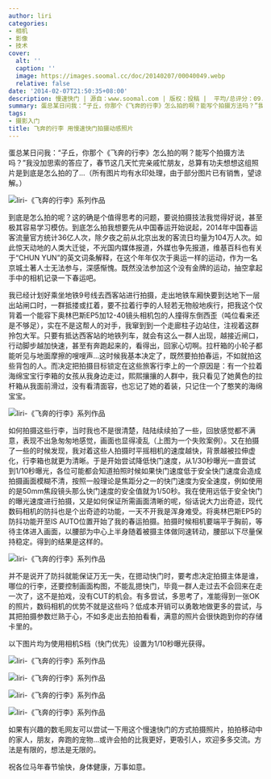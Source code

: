 ```yaml
---
author: liri
categories:
- 相机
- 影像
- 技术
cover:
  alt: ''
  caption: ''
  image: https://images.soomal.cc/doc/20140207/00040049.webp
  relative: false
date: '2014-02-07T21:50:35+08:00'
description: 慢速快门 | 源自：www.soomal.com | 版权：投稿 |  平均/总评分：09.93/268
summary: 蛋总某日问我：“子丘，你那个《飞奔的行李》怎么拍的啊？能写个拍摄方法吗？”我没加思索的答应了，到底是怎么拍的呢？这的确是个值得思考的问题，要说拍摄技法我觉得好说，甚至极其容易学习模仿。
tags:
- 摄影入门
title: 飞奔的行李 用慢速快门拍摄动感照片
---
```


蛋总某日问我：“子丘，你那个《飞奔的行李》怎么拍的啊？能写个拍摄方法吗？”我没加思索的答应了，春节这几天忙完亲戚忙朋友，总算有功夫想想这组照片是到底是怎么拍的了...（所有图片均有水印处理，由于部分图片已有销售，望谅解。）

![liri-《飞奔的行李》系列作品](https://images.soomal.cc/doc/20140207/00040049.webp)




到底是怎么拍的呢？这的确是个值得思考的问题，要说拍摄技法我觉得好说，甚至极其容易学习模仿。到底怎么拍我想要先从中国春运开始说起，2014年中国春运客流量官方统计36亿人次，除夕夜之前从北京出发的客流日均量为104万人次。如此惊天动地的人类大迁徙，不光国内媒体报道，外媒也争先报道，维基百科也有关于“CHUN YUN”的英文词条解释，在这个年年仅次于奥运一样的运动，作为一名京城土著人士无法参与，深感惭愧。既然没法参加这个没有金牌的运动，抽空拿起手中的相机记录一下春运吧。

我已经计划好乘坐地铁9号线去西客站进行拍摄，走出地铁车厢快要到达地下一层出站闸口时，一群抵搂或扛着，要不拉着行李的人轻若无物般地疾行，把我这个仅背着一个能容下奥林巴斯EP5加12-40镜头相机包的人撞得东倒西歪（吨位看来还是不够足），实在不是这帮人的对手，我窜到到一个走廊柱子边站住，注视着这群拎包大军。只要有抵达西客站的地铁列车，就会有这么一群人出现，越接近闸口，行动脚步越加快速，甚至有奔跑起来的，看得出，回家心切啊。拉杆箱的小轮子都能听见与地面摩擦的嗖嗖声...这时候我基本决定了，既然要拍拍春运，不如就拍这些背包的人。而决定把拍摄目标锁定在这些旅客行李上的一个原因是：有一个拉着海绵宝宝行李箱的女孩从我身边走过，熙熙攘攘的人群中，我只看见了她黄色的拉杆箱从我面前滑过，没有看清面容，也忘记了她的着装，只记住一个了憨笑的海绵宝宝。

![liri-《飞奔的行李》系列作品](https://images.soomal.cc/doc/20140207/00040050.webp)




如何拍摄这些行李，当时我也不是很清楚，陆陆续续拍了一些，回放感觉都不满意，表现不出急匆匆地感觉，画面也显得凌乱（上图为一个失败案例）。又在拍摄了一些的时候发现，我对着这些人拍摄时平摇相机的速度越快，背景越被拉伸虚化，行李箱也就更为清晰。于是开始尝试降低快门速度，从1/30秒曝光一直尝试到1/10秒曝光，各位可能都会知道拍照时候如果快门速度低于安全快门速度会造成拍摄画面模糊不清，按照一般理论是焦距分之一的快门速度为安全速度，例如使用的是50mm焦段镜头那么快门速度的安全值就为1/50秒。我在使用远低于安全快门的曝光速度进行拍摄，又是如何保证所需画面清晰的呢，俗话说大力出奇迹，现代数码相机的防抖也是个出奇迹的功能，一天不开我是浑身难受。将奥林巴斯EP5的防抖功能开至IS AUTO位置开始了我的春运拍摄。拍摄时候相机要端平于胸前，等待主体进入画面，以腰部为中心上半身随着被摄主体做同速转动，腰部以下尽量保持稳定。得到的结果是这样的。

![liri-《飞奔的行李》系列作品](https://images.soomal.cc/doc/20140207/00040051.webp)




并不是说开了防抖就能保证万无一失，在摁动快门时，要考虑决定拍摄主体是谁，哪位的行李，还要控制画面构图，不能乱摁快门，毕竟一群人走过去不会回来在走一次了，这不是拍戏，没有CUT的机会。有多尝试，多思考了，准能得到一张OK的照片，数码相机的优势不就是这些吗？低成本开销可以勇敢地做更多的尝试，与其把拍摄参数烂熟于心，不如多走出去拍拍看看，满意的照片会很快跑到你的存储卡里的。

以下图片均为使用相机S档（快门优先）设置为1/10秒曝光获得。

![liri-《飞奔的行李》系列作品](https://images.soomal.cc/doc/20140207/00040052.webp)




![liri-《飞奔的行李》系列作品](https://images.soomal.cc/doc/20140207/00040053.webp)




![liri-《飞奔的行李》系列作品](https://images.soomal.cc/doc/20140207/00040054.webp)




![liri-《飞奔的行李》系列作品](https://images.soomal.cc/doc/20140207/00040055.webp)




如果有兴趣的数毛网友可以尝试一下用这个慢速快门的方式拍摄照片，拍拍移动中的家人，朋友，奔跑的宠物...或许会拍的比我更好，更吸引人，欢迎多多交流。方法是有限的，想法是无限的。

祝各位马年春节愉快，身体健康，万事如意。